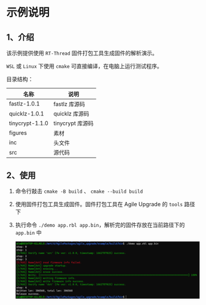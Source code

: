 # 示例说明

## 1、介绍

该示例提供使用 `RT-Thread` 固件打包工具生成固件的解析演示。

`WSL` 或 `Linux` 下使用 `cmake` 可直接编译，在电脑上运行测试程序。

目录结构：

| 名称 | 说明 |
| ---- | ---- |
| fastlz-1.0.1 | fastlz 库源码 |
| quicklz-1.0.1 | quicklz 库源码 |
| tinycrypt-1.1.0 | tinycrypt 库源码 |
| figures | 素材 |
| inc | 头文件 |
| src | 源代码 |

## 2、使用

1. 命令行敲击 `cmake -B build` 、 `cmake --build build`

2. 使用固件打包工具生成固件。固件打包工具在 Agile Upgrade 的 `tools` 路径下

3. 执行命令 `./demo app.rbl app.bin`，解析完的固件存放在当前路径下的 `app.bin` 中

    ![run](./figures/run.png)
